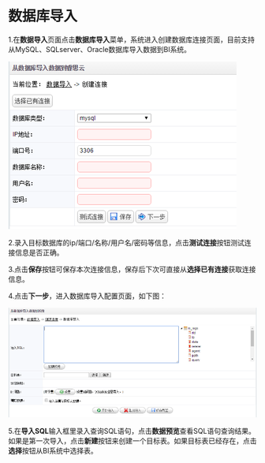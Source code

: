 # 数据库导入


1.在**数据导入**页面点击**数据库导入**菜单，系统进入创建数据库连接页面，目前支持从MySQL、SQLserver、Oracle数据库导入数据到BI系统。

![创建连接](QQ图片20161206211237.png)

2.录入目标数据库的ip/端口/名称/用户名/密码等信息，点击**测试连接**按钮测试连接信息是否正确。

3.点击**保存**按钮可保存本次连接信息，保存后下次可直接从**选择已有连接**获取连接信息。

4.点击**下一步**，进入数据库导入配置页面，如下图：

![数据库导入](QQ图片20161206212117.png)

5.在**导入SQL**输入框里录入查询SQL语句，点击**数据预览**查看SQL语句查询结果。如果是第一次导入，点击**新建**按钮来创建一个目标表。如果目标表已经存在，点击**选择**按钮从BI系统中选择表。